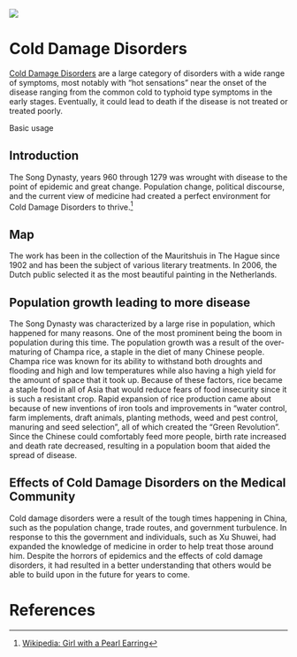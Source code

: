 <a href="https://juncture-digital.org"><img src="https://juncture-digital.org/images/ve-button.png"></a>

<param ve-config 
       title="Cold Damage Disorders" 
       banner="http://english.www.gov.cn/rw/Pub/GOV/p1/Content/News/Images/2015/04/01/01p21-2.jpg"
       layout="vertical">

<!-- Entities discussed throughout the essay are typically defined before the essay text and
     are thus available in all text.  Entity identifiers (QIDs) can be found in either
     Wikipedia or Wikidata (https://www.wikidata.org)> -->
<param ve-entity eid="Q7462"> <!-- Song Dynasty -->
<param ve-entity eid="Q41264"> <!-- Johannes Vermeer -->
<param ve-entity eid="Q221092"> <!-- Mauritshuis -->
<param ve-entity eid="Q36600"> <!-- The Hague -->

# Cold Damage Disorders
 [Cold Damage Disorders](https://en.wikipedia.org/wiki/Shanghan_Lun) are a large category of disorders with a wide range of symptoms, most notably with “hot sensations” near the onset of the disease ranging from the common cold to typhoid type symptoms in the early stages. Eventually, it could  lead to death if the disease is not treated or treated poorly.
<param ve-image 
       label="Song Dynasty"
       url="https://commons.wikimedia.org/wiki/File:China_-_Song_Dynasty-fr.svg"
     

# Basic usage

## Introduction

The Song Dynasty, years 960 through 1279 was wrought with disease to the point of epidemic and great change. Population change, political discourse, and the current view of medicine had created a perfect environment for Cold Damage Disorders to thrive.[^1]
<param ve-image 
       label="Song Dynasty" 
       description="song dynasty" 
       license="public domain" 
       url="https://en.wikipedia.org/wiki/Song_dynasty">

## Map

The work has been in the collection of the Mauritshuis in The Hague since 1902 and has been the subject of various literary treatments. In 2006, the Dutch public selected it as the most beautiful painting in the Netherlands.
<param ve-image
       label="Song Dynasty" 
       description="map of song dynasty" 
       license="public domain" 
       url="https://en.wikipedia.org/wiki/Song_dynasty#/media/File:China_-_Song_Dynasty-en.svg">

## Population growth leading to more disease

The Song Dynasty was characterized by a large rise in population, which happened for many reasons.  One of the most prominent being the boom in population during this time. The population growth was a result of the over-maturing of Champa rice, a staple in the diet of many Chinese people. Champa rice was known for its ability to withstand both droughts and flooding and high and low temperatures while also having a high yield for the amount of space that it took up. Because of these factors, rice became a staple food in all of Asia that would reduce fears of food insecurity since it is such a resistant crop. Rapid expansion of rice production came about because of new inventions of iron tools and improvements in “water control, farm implements, draft animals, planting methods, weed and pest control, manuring and seed selection”, all of which created the “Green Revolution”. Since the Chinese could comfortably feed more people, birth rate increased and death rate decreased, resulting in a population boom that aided the spread of disease. 

<param ve-image 
       manifest="https://iiif.juncture-digital.org/manifest/6dd738aed85597cac540ad31dd5818e86ef7f2918c7b43a9eb3123d5538e6e4c">
<param ve-map center="Q36600" zoom="11">

## Effects of Cold Damage Disorders on the Medical Community

Cold damage disorders were a result of the tough times happening in China, such as the population change, trade routes, and government turbulence. In response to this the government and individuals, such as Xu Shuwei, had expanded the knowledge of medicine in order to help treat those around him. Despite the horrors of epidemics and the effects of cold damage disorders, it had resulted in a better understanding that others would be able to build upon in the future for years to come.

# References

[^1]: [Wikipedia: Girl with a Pearl Earring](https://en.wikipedia.org/wiki/Girl_with_a_Pearl_Earring)
